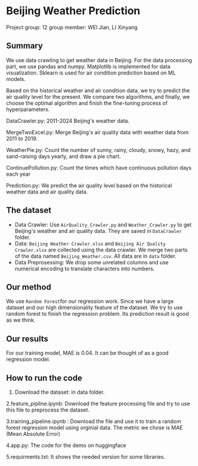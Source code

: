# Beijing Weather Prediction
Project group: 12
group member: WEI Jian, LI Xinyang
## Summary

We use data crawling to get weather data in Beijing. For the data processing part, we use pandas and numpy. Matplotlib is implemented for data visualization. Sklearn is used for air condition prediction based on ML models. 

Based on the historical weather and air condition data, we try to predict the air quality level for the present. We compare two algorithms, and finally, we choose the optimal algorithm and finish the fine-tuning process of hyperparameters.

DataCrawler.py: 2011-2024 Beijing's weather data. 

MergeTwoExcel.py: Merge Beijing's air quality data with weather data from 2011 to 2019. 

WeatherPie.py: Count the number of sunny, rainy, cloudy, snowy, hazy, and sand-raising days yearly, and draw a pie chart.

ContinuePollution.py: Count the times which have continuous pollution days each year

Prediction.py: We predict the air quality level based on the historical weather data and air quality data. 

## The dataset
- Data Crawler: Use `AirQuality_Crawler.py` and `Weather_Crawler.py` to get Beijing's weather and air quality data. They are saved in `DataCrawler` folder.
- Data: `Beijing Weather Crawler.xlsx` and `Beijing Air Quality Crawler.xlsx` are collected using the data crawler. We merge two parts of the data named `Beijing_Weather.csv`. All data are in `data` folder.
- Data Preprosessing: We drop some unrelated columns and use numerical encoding to translate characters into numbers.
## Our method
We use `Random Forest`for our regression work.
Since we have a large dataset and our high dimensionality feature of the dataset. We try to use random forest to finish the regression problem. Its prediction result is good as we think.
## Our results
For our training model, MAE is 0.04. It can be thought of as a good regression model. 
## How to run the code

1. Download the dataset: in data folder.
   
2.feature_pipline.ipynb: Download the feature processing file and try to use this file to preprocess the dataset.

3.training_pipeline.ipynb : Download the file and use it to train a random forest regression model using orginial data. The metric we chose is MAE (Mean Absolute Error)

4.app.py: The code for the demo on huggingface

5.requirments.txt: It shows the needed version for some libraries.
